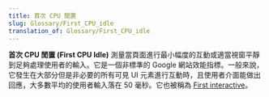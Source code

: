 ```yaml
---
title: 首次 CPU 閒置
slug: Glossary/First_CPU_idle
translation_of: Glossary/First_CPU_idle
---
```

**首次 CPU 閒置 (First CPU Idle)** 測量當頁面進行最小幅度的互動或適當視窗平靜到足夠處理使用者的輸入。它是一個非標準的 Google 網站效能指標。一般來說，它發生在大部分但是非必要的所有可見 UI 元素進行互動時，且使用者介面能做出回應，大多數平均的使用者輸入落在 50 毫秒。它也被稱為 [First interactive](/en-US/docs/Glossary/First_interactive)。
